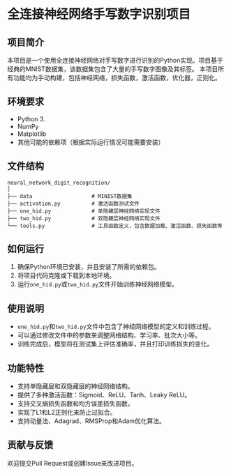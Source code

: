 # 全连接神经网络手写数字识别项目

## 项目简介
本项目是一个使用全连接神经网络对手写数字进行识别的Python实现。项目基于经典的MNIST数据集，该数据集包含了大量的手写数字图像及其标签。
本项目所有功能均为手动构建，包括神经网络，损失函数，激活函数，优化器，正则化。

## 环境要求
- Python 3.
- NumPy
- Matplotlib
- 其他可能的依赖项（根据实际运行情况可能需要安装）

## 文件结构
```
neural_network_digit_recognition/
│
├── data                   # MINIST数据集
├── activation.py          # 激活函数测试文件
├── one_hid.py             # 单隐藏层神经网络实现文件
├── two_hid.py             # 双隐藏层神经网络实现文件
└── tools.py               # 工具函数定义，包含数据加载、激活函数、损失函数等
```

## 如何运行
1. 确保Python环境已安装，并且安装了所需的依赖包。
2. 将项目代码克隆或下载到本地环境。
3. 运行`one_hid.py`或`two_hid.py`文件开始训练神经网络模型。

## 使用说明
- `one_hid.py`和`two_hid.py`文件中包含了神经网络模型的定义和训练过程。
- 可以通过修改文件中的参数来调整网络结构、学习率、批次大小等。
- 训练完成后，模型将在测试集上评估准确率，并且打印训练损失的变化。

## 功能特性
- 支持单隐藏层和双隐藏层的神经网络结构。
- 提供了多种激活函数：Sigmoid、ReLU、Tanh、Leaky ReLU。
- 支持交叉熵损失函数和均方误差损失函数。
- 实现了L1和L2正则化来防止过拟合。
- 支持动量法、Adagrad、RMSProp和Adam优化算法。

## 贡献与反馈
欢迎提交Pull Request或创建Issue来改进项目。

